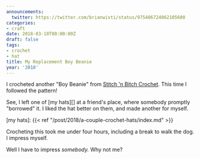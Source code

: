 ```yaml
---
announcements:
  twitter: https://twitter.com/brianwisti/status/975486724062105600
categories:
- craft
date: 2018-03-18T00:00:00Z
draft: false
tags:
- crochet
- hat
title: My Replacement Boy Beanie
year: '2018'
---
```


I crocheted another "Boy Beanie" from [Stitch 'n Bitch Crochet][]. This time I followed the pattern!

[Stitch 'N Bitch Crochet]: https://www.goodreads.com/book/show/57512.Stitch_n_Bitch_Crochet
<!--more-->

See, I left one of [my hats][] at a friend's place, where somebody promptly "borrowed" it. I liked the hat
better on them, and made another for myself.

[my hats]: {{< ref "/post/2018/a-couple-crochet-hats/index.md" >}}


Crocheting this took me under four hours, including a break to walk the dog. I impress myself.

Well I have to impress *somebody.* Why not me?

